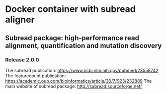 # Docker container with subread aligner
## Subread package: high-performance read alignment, quantification and mutation discovery
### Release 2.0.0
The subread publication: https://www.ncbi.nlm.nih.gov/pubmed/23558742
The featurecount publication: https://academic.oup.com/bioinformatics/article/30/7/923/232889
The main website of subread package: http://subread.sourceforge.net/
